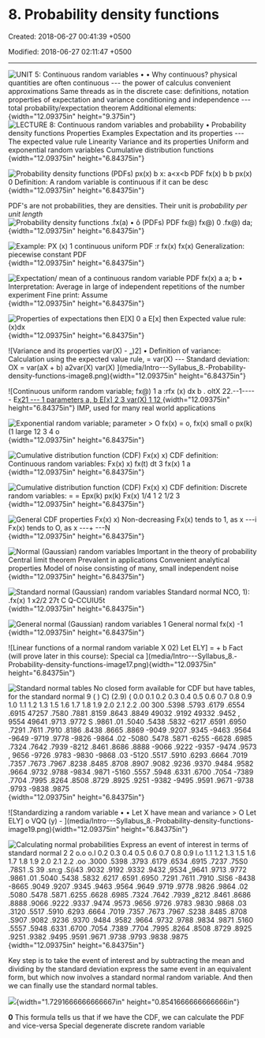 # 8. Probability density functions

Created: 2018-06-27 00:41:39 +0500

Modified: 2018-06-27 02:11:47 +0500

---

![UNIT 5: Continuous random variables • • Why continuous? physical quantities are often continuous --- the power of calculus convenient approximations Same threads as in the discrete case: definitions, notation properties of expectation and variance conditioning and independence --- total probability/expectation theorem Additional elements: ](media/Intro---Syllabus_8.-Probability-density-functions-image1.png){width="12.09375in" height="9.375in"}
![LECTURE 8: Continuous random variables and probability • Probability density functions Properties Examples Expectation and its properties --- The expected value rule Linearity Variance and its properties Uniform and exponential random variables Cumulative distribution functions ](media/Intro---Syllabus_8.-Probability-density-functions-image2.png){width="12.09375in" height="6.84375in"}

![Probability density functions (PDFs) px(x) b x: a<x<b PDF fx(x) b b px(x) 0 Definition: A random variable is continuous if it can be desc ](media/Intro---Syllabus_8.-Probability-density-functions-image3.png){width="12.09375in" height="6.84375in"}

PDF's are not probabilities, they are densities. Their unit is *probability per unit length*
![Probability density functions .fx(a) • ô (PDFs) PDF fx@) fx@) 0 .fx@) da; ](media/Intro---Syllabus_8.-Probability-density-functions-image4.png){width="12.09375in" height="6.84375in"}

![Example: PX (x) 1 continuous uniform PDF :r fx(x) fx(x) Generalization: piecewise constant PDF ](media/Intro---Syllabus_8.-Probability-density-functions-image5.png){width="12.09375in" height="6.84375in"}

![Expectation/ mean of a continuous random variable PDF fx(x) a a; b • Interpretation: Average in large of independent repetitions of the number experiment Fine print: Assume ](media/Intro---Syllabus_8.-Probability-density-functions-image6.png){width="12.09375in" height="6.84375in"}

![Properties of expectations then E[X] 0 a E[x] then Expected value rule: (x)dx ](media/Intro---Syllabus_8.-Probability-density-functions-image7.png){width="12.09375in" height="6.84375in"}

![Variance and its properties var(X) - „)2] • Definition of variance: Calculation using the expected value rule, = var(X) --- Standard deviation: OX = var(aX + b) a2var(X) var(X) ](media/Intro---Syllabus_8.-Probability-density-functions-image8.png){width="12.09375in" height="6.84375in"}

![Continuous uniform random variable; fx@) 1 a :rfx (x) dx b . oltX 22.--1---- - E[x21 --- 1 parameters a, b E[x] 2 3 var(X) 1 12 ](media/Intro---Syllabus_8.-Probability-density-functions-image9.png){width="12.09375in" height="6.84375in"}
IMP, used for many real world applications

![Exponential random variable; parameter > O fx(x) = o, fx(x) small o px(k) (1 large 12 3 4 o ](media/Intro---Syllabus_8.-Probability-density-functions-image10.png){width="12.09375in" height="6.84375in"}

![Cumulative distribution function (CDF) Fx(x) x) CDF definition: Continuous random variables: Fx(x) x) fx(t) dt 3 fx(x) 1 a ](media/Intro---Syllabus_8.-Probability-density-functions-image11.png){width="12.09375in" height="6.84375in"}

![Cumulative distribution function (CDF) Fx(x) x) CDF definition: Discrete random variables: = = Epx(k) px(k) Fx(x) 1/4 1 2 1/2 3 ](media/Intro---Syllabus_8.-Probability-density-functions-image12.png){width="12.09375in" height="6.84375in"}

![General CDF properties Fx(x) x) Non-decreasing Fx(x) tends to 1, as x ---i Fx(x) tends to O, as x ---+ ---N ](media/Intro---Syllabus_8.-Probability-density-functions-image13.png){width="12.09375in" height="6.84375in"}

![Normal (Gaussian) random variables Important in the theory of probability Central limit theorem Prevalent in applications Convenient analytical properties Model of noise consisting of many, small independent noise ](media/Intro---Syllabus_8.-Probability-density-functions-image14.png){width="12.09375in" height="6.84375in"}

![Standard normal (Gaussian) random variables Standard normal NCO, 1): .fx(x) 1 x2/2 27t C Q-CCUIU5t ](media/Intro---Syllabus_8.-Probability-density-functions-image15.png){width="12.09375in" height="6.84375in"}

![General normal (Gaussian) random variables 1 General normal fx(x) -1 ](media/Intro---Syllabus_8.-Probability-density-functions-image16.png){width="12.09375in" height="6.84375in"}

![Linear functions of a normal random variable X 02) Let ELY] = + b Fact (will prove later in this course): Special ca ](media/Intro---Syllabus_8.-Probability-density-functions-image17.png){width="12.09375in" height="6.84375in"}

![Standard normal tables No closed form available for CDF but have tables, for the standard normal 9 ( ) C) (2.9) ( 0.0 0.1 0.2 0.3 0.4 0.5 0.6 0.7 0.8 0.9 1.0 1.1 1.2 1.3 1.5 1.6 1.7 1.8 1.9 2.0 2.1 2.2 .00 300 .5398 .5793 .6179 .6554 .6915 47257 .7580 .7881 .8159 .8643 .8849 49032 .9192 49332 .9452 , 9554 49641 .9713 .9772 S .9861 .01 .5040 .5438 .5832 -6217 .6591 .6950 .7291 .7611 .7910 .8186 .8438 .8665 .8869 -9049 .9207 .9345 -9463 .9564 -9649 -9719 .9778 -9826 -9864 .02 -5080 .5478 .5871 -6255 -6628 .6985 .7324 .7642 .7939 -8212 .8461 .8686 .8888 -9066 .9222 -9357 -9474 .9573 , 9656 -9726 .9783 -9830 -9868 .03 -5120 .5517 .5910 .6293 .6664 .7019 .7357 .7673 .7967 .8238 .8485 .8708 .8907 .9082 .9236 .9370 .9484 .9582 .9664 .9732 .9788 -9834 .9871 -5160 .5557 .5948 .6331 .6700 .7054 -7389 .7704 .7995 .8264 .8508 .8729 .8925 .9251 -9382 -9495 .9591 .9671 -9738 .9793 -9838 .9875 ](media/Intro---Syllabus_8.-Probability-density-functions-image18.png){width="12.09375in" height="6.84375in"}

![Standardizing a random variable • • Let X have mean and variance > O Let ELY] o VQQ (y) - ](media/Intro---Syllabus_8.-Probability-density-functions-image19.png){width="12.09375in" height="6.84375in"}

![Calculating normal probabilities Express an event of interest in terms of standard normal 2 2 o.o o.l 0.2 0.3 0.4 0.5 0.6 0.7 0.8 0.9 l.o 1.1 1.2 1.3 1.5 1.6 1.7 1.8 1.9 2.0 2.1 2.2 .oo .3000 .5398 .3793 .6179 .6534 .6915 .7237 .75S0 .78S1 .S 39 .sn:g .S(i43 .9032 .9192 .9332 .9432 ,9534 „9641 .9713 .9772 .9861 .01 .5040 .5438 .5832 .6217 .6591 .6950 .7291 .7611 .7910 .SIS6 -8438 -8665 .9049 .9207 .9345 .9463 .9564 .9649 .9719 .9778 .9826 .9864 .02 .5080 .5478 .5871 .6255 .6628 .6985 .7324 .7642 .7939 „8212 .8461 .8686 .8888 .9066 .9222 .9337 .9474 .9573 .9656 .9726 .9783 .9830 .9868 .03 .3120 .5517 .5910 .6293 .6664 .7019 .7357 .7673 .7967 .S238 .8485 .8708 .S907 .9082 .9236 .9370 .9484 .9582 .9664 .9732 .9788 .9834 .9871 .5160 .5557 .5948 .6331 .6700 .7054 .7389 .7704 .7995 .8264 .8508 .8729 .8925 .9251 .9382 .9495 .9591 .9671 .9738 .9793 .9838 .9875 ](media/Intro---Syllabus_8.-Probability-density-functions-image20.png){width="12.09375in" height="6.84375in"}

Key step is to take the event of interest and by subtracting the mean and dividing by the standard deviation express the same event in an equivalent form, but which now involves a standard normal random variable. And then we can finally use the standard normal tables.

![](media/Intro---Syllabus_8.-Probability-density-functions-image21.png){width="1.7291666666666667in" height="0.8541666666666666in"}

**0**
This formula tells us that if we have the CDF, we can calculate the PDF and vice-versa
Special degenerate discrete random variable
